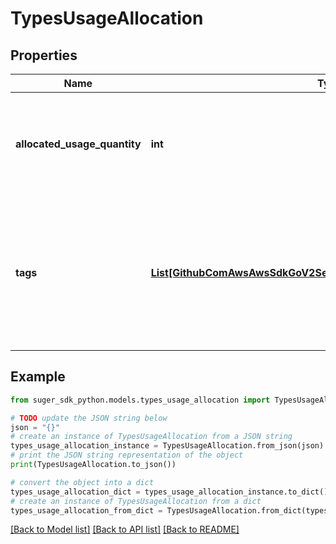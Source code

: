 # TypesUsageAllocation


## Properties

Name | Type | Description | Notes
------------ | ------------- | ------------- | -------------
**allocated_usage_quantity** | **int** | The total quantity allocated to this bucket of usage.  This member is required. | [optional] 
**tags** | [**List[GithubComAwsAwsSdkGoV2ServiceMarketplacemeteringTypesTag]**](GithubComAwsAwsSdkGoV2ServiceMarketplacemeteringTypesTag.md) | The set of tags that define the bucket of usage. For the bucket of items with no tags, this parameter can be left out. | [optional] 

## Example

```python
from suger_sdk_python.models.types_usage_allocation import TypesUsageAllocation

# TODO update the JSON string below
json = "{}"
# create an instance of TypesUsageAllocation from a JSON string
types_usage_allocation_instance = TypesUsageAllocation.from_json(json)
# print the JSON string representation of the object
print(TypesUsageAllocation.to_json())

# convert the object into a dict
types_usage_allocation_dict = types_usage_allocation_instance.to_dict()
# create an instance of TypesUsageAllocation from a dict
types_usage_allocation_from_dict = TypesUsageAllocation.from_dict(types_usage_allocation_dict)
```
[[Back to Model list]](../README.md#documentation-for-models) [[Back to API list]](../README.md#documentation-for-api-endpoints) [[Back to README]](../README.md)


